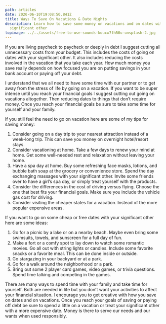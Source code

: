 ```yaml
---
path: articles
date: 2020-06-10T19:08:50.841Z
title: Ways To Save On Vacations & Date Nights
description: Learn how to save some money on vacations and on dates with your
  significant other
topimage: ../../assets/free-to-use-sounds-koucx7fh50u-unsplash-2.jpg
---
```

<!--StartFragment-->

If you are living paycheck to paycheck or deeply in debt I suggest cutting all unnecessary costs from your budget. This includes the costs of going on dates with your significant other. It also includes reducing the costs involved in the vacation that you take each year. How much money you save really depends on how focused you are on putting savings in your bank account or paying off your debt.

I understand that we all need to have some time with our partner or to get away from the stress of life by going on a vacation. If you want to be super intense until you reach your financial goals I suggest cutting out going on vacations altogether. Then reducing dates to things that don’t require money. Once you reach your financial goals be sure to take some time for yourself and your family.

If you still feel the need to go on vacation here are some of my tips for saving money:

1. Consider going on a day trip to your nearest attraction instead of a week-long trip. This can save you money on overnight hotel/resort stays.
2. Consider vacationing at home. Take a few days to renew your mind at home. Get some well-needed rest and relaxation without leaving your home.
3. Have a spa day at home. Buy some refreshing face masks, lotions, and bubble bath soap at the grocery or convenience store. Spend the day exchanging massages with your significant other. Invite some friends over to have a girl’s spa day, or simply treat yourself with the products.
4. Consider the differences in the cost of driving versus flying. Choose the one that best fits your financial goals. Make sure you include the vehicle gas cost for driving.
5. Consider visiting the cheaper states for a vacation. Instead of the more popular expensive areas.

If you want to go on some cheap or free dates with your significant other here are some ideas:

1. Go for a picnic by a lake or on a nearby beach. Maybe even bring some swimsuits, towels, and sunscreen for a full day of fun.
2. Make a fort or a comfy spot to lay down to watch some romantic movies. Go all out with string lights or candles. Include some favorite snacks or a favorite meal. This can be done inside or outside.
3. Go stargazing in your backyard or at a park.
4. Go for a walk around the neighborhood or a park.
5. Bring out some 2 player card games, video games, or trivia questions. Spend time talking and competing in the games.

There are many ways to spend time with your family and take time for yourself. Both are needed in life but you don’t want your activities to affect your financial situation. I encourage you to get creative with how you save on dates and on vacations. Once you reach your goals of saving or paying off debt be sure to spend a little on a vacation or treat your significant other with a more expensive date. Money is there to serve our needs and our wants when used responsibly.

<!--EndFragment-->